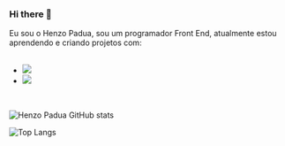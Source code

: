 ### Hi there 👋

Eu sou o Henzo Padua, sou um programador Front End, atualmente  estou aprendendo e criando projetos com:
<br>
<br>
- <img src="https://img.shields.io/badge/HTML5-E34F26?style=for-the-badge&logo=html5&logoColor=white"/>
- <img src="https://img.shields.io/badge/CSS3-1572B6?style=for-the-badge&logo=css3&logoColor=white"/>
<br>

![Henzo Padua GitHub stats](https://github-readme-stats.vercel.app/api?username=Henzo-Padua&show_icons=true&theme=transparent)

![Top Langs](https://github-readme-stats.vercel.app/api/top-langs/?username=Henzo-Padua&layout=compact)
